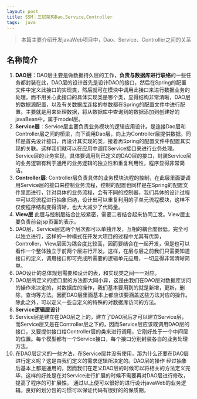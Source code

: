 ```yaml
---
layout: post
title: SSM：三层架构Dao,Service,Controller
tags:  java
---
```

> 本篇主要介绍开发javaWeb项目中，Dao、Service、Controller之间的关系

## 名称简介

1. **DAO层**：DAO层主要是做数据持久层的工作，**负责与数据库进行联络**的一些任务都封装在此，DAO层的设计首先是设计DAO的接口，然后在Spring的配置文件中定义此接口的实现类，然后就可在模块中调用此接口来进行数据业务的处理，而不用关心此接口的具体实现类是哪个类，显得结构非常清晰，DAO层的数据源配置，以及有关数据库连接的参数都在Spring的配置文件中进行配置。主要就是用来处理数据，将从数据库中查询到的数据添加到创建好的javaBean中，属于model层。   
2. **Service层**：Service层主要负责业务模块的逻辑应用设计。是连接Dao层和Controller层之间的桥梁，向下调用Dao层，向上为Controller层提供数据。同样是首先设计接口，再设计其实现的类，接着再Spring的配置文件中配置其实现的关联。这样我们就可以在应用中调用Service接口来进行业务处理。Service层的业务实现，具体要调用到已定义的DAO层的接口，封装Service层的业务逻辑有利于通用的业务逻辑的独立性和重复利用性，程序显得非常简洁。  
3. **Controller层**: Controller层负责具体的业务模块流程的控制，在此层里面要调用Service层的接口来控制业务流程，控制的配置也同样是在Spring的配置文件里面进行，针对具体的业务流程，会有不同的控制器，我们具体的设计过程中可以将流程进行抽象归纳，设计出可以重复利用的子单元流程模块，这样不仅使程序结构变得清晰，也大大减少了代码量。  
4. **View层** 此层与控制层结合比较紧密，需要二者结合起来协同工发。View层主要负责前台jsp页面的表示。   
5. DAO层，Service层这两个层次都可以单独开发，互相的耦合度很低，完全可以独立进行，这样的一种模式在开发大项目的过程中尤其有优势，Controller，View层因为耦合度比较高，因而要结合在一起开发，但是也可以看作一个整体独立于前两个层进行开发。这样，在层与层之前我们只需要知道接口的定义，调用接口即可完成所需要的逻辑单元应用，一切显得非常清晰简单。  
6. DAO设计的总体规划需要和设计的表，和实现类之间一一对应。  
7. DAO层所定义的接口里的方法都大同小异，这是由我们在DAO层对数据库访问的操作来决定的，对数据库的操作，我们基本要用到的就是新增，更新，删除，查询等方法。因而DAO层里面基本上都应该要涵盖这些方法对应的操作。除此之外，可以定义一些自定义的特殊的对数据库访问的方法。  
8. **Service逻辑层设计**   
9. Service层是建立在DAO层之上的，建立了DAO层后才可以建立Service层，而Service层又是在Controller层之下的，因而Service层应该既调用DAO层的接口，又要提供接口给Controller层的类来进行调用，它刚好处于一个中间层的位置。每个模型都有一个Service接口，每个接口分别封装各自的业务处理方法。  
10. 在DAO层定义的一些方法，在Service层并没有使用，那为什么还要在DAO层进行定义呢？这是由我们定义的需求逻辑所决定的。DAO层的操作 经过抽象后基本上都是通用的，因而我们在定义DAO层的时候可以将相关的方法定义完毕，这样的好处是在对Service进行扩展的时候不需要再对DAO层进行修改，提高了程序的可扩展性。  通过以上便可以很好的进行设计javaWeb的业务逻辑。良好的划分包的习惯可以保证代码有很好的的保质期。


